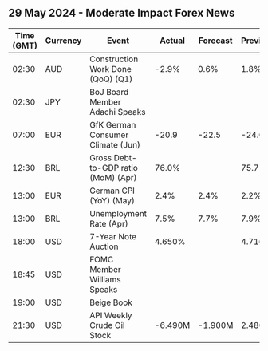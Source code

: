 ## 29 May 2024 - Moderate Impact Forex News

| Time (GMT) | Currency | Event | Actual | Forecast | Previous |
|------|----------|-------|--------|----------|----------|
| 02:30 | AUD | Construction Work Done (QoQ) (Q1) | -2.9% | 0.6% | 1.8% |
| 02:30 | JPY | BoJ Board Member Adachi Speaks |  |  |  |
| 07:00 | EUR | GfK German Consumer Climate (Jun) | -20.9 | -22.5 | -24.0 |
| 12:30 | BRL | Gross Debt-to-GDP ratio (MoM) (Apr) | 76.0% |  | 75.7% |
| 13:00 | EUR | German CPI (YoY) (May) | 2.4% | 2.4% | 2.2% |
| 13:00 | BRL | Unemployment Rate (Apr) | 7.5% | 7.7% | 7.9% |
| 18:00 | USD | 7-Year Note Auction | 4.650% |  | 4.716% |
| 18:45 | USD | FOMC Member Williams Speaks |  |  |  |
| 19:00 | USD | Beige Book |  |  |  |
| 21:30 | USD | API Weekly Crude Oil Stock | -6.490M | -1.900M | 2.480M |
